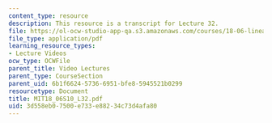 ```yaml
---
content_type: resource
description: This resource is a transcript for Lecture 32.
file: https://ol-ocw-studio-app-qa.s3.amazonaws.com/courses/18-06-linear-algebra-spring-2010/3d558eb07500e733e88234c73d4afa80_MIT18_06S10_L32.pdf
file_type: application/pdf
learning_resource_types:
- Lecture Videos
ocw_type: OCWFile
parent_title: Video Lectures
parent_type: CourseSection
parent_uid: 6b1f6624-5736-6951-bfe8-5945521b0299
resourcetype: Document
title: MIT18_06S10_L32.pdf
uid: 3d558eb0-7500-e733-e882-34c73d4afa80
---
```

